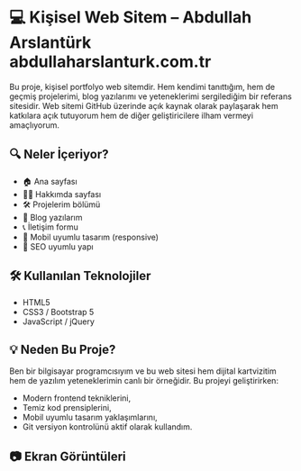 # 💻 Kişisel Web Sitem – Abdullah Arslantürk abdullaharslanturk.com.tr

Bu proje, kişisel portfolyo web sitemdir. Hem kendimi tanıttığım, hem de geçmiş projelerimi, blog yazılarımı ve yeteneklerimi sergilediğim bir referans sitesidir. Web sitemi GitHub üzerinde açık kaynak olarak paylaşarak hem katkılara açık tutuyorum hem de diğer geliştiricilere ilham vermeyi amaçlıyorum.

## 🔍 Neler İçeriyor?

- 🏠 Ana sayfası
- 👨‍💻 Hakkımda sayfası
- 🛠️ Projelerim bölümü
- 📝 Blog yazılarım
- 📞 İletişim formu 
- 📱 Mobil uyumlu tasarım (responsive)
- 🚀 SEO uyumlu yapı

## 🛠️ Kullanılan Teknolojiler

- HTML5
- CSS3 / Bootstrap 5
- JavaScript / jQuery

## 💡 Neden Bu Proje?

Ben bir bilgisayar programcısıyım ve bu web sitesi hem dijital kartvizitim hem de yazılım yeteneklerimin canlı bir örneğidir. Bu projeyi geliştirirken:

- Modern frontend tekniklerini,
- Temiz kod prensiplerini,
- Mobil uyumlu tasarım yaklaşımlarını,
- Git versiyon kontrolünü aktif olarak kullandım.

## 📷 Ekran Görüntüleri

<!-- (İsteğe bağlı olarak birkaç ekran görüntüsü buraya ekle) -->
